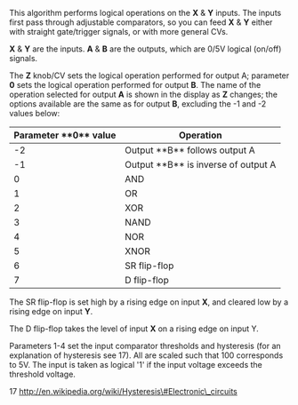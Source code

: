 
This algorithm performs logical operations on the **X** & **Y** inputs. The
inputs first pass through adjustable comparators, so you can feed **X** &
**Y** either with straight gate/trigger signals, or with more general CVs.

**X** & **Y** are the inputs. **A** & **B** are the outputs, which are 0/5V logical
(on/off) signals.

The **Z** knob/CV sets the logical operation performed for output A;
parameter **0** sets the logical operation performed for output **B**. The
name of the operation selected for output **A** is shown in the display as
**Z** changes; the options available are the same as for output **B**,
excluding the -1 and -2 values below:

<table>
<thead>
<tr class="header">
<th><strong>Parameter **0** value</strong></th>
<th><strong>Operation</strong></th>
</tr>
</thead>
<tbody>
<tr class="odd">
<td>-2</td>
<td>Output **B** follows output A</td>
</tr>
<tr class="even">
<td>-1</td>
<td>Output **B** is inverse of output A</td>
</tr>
<tr class="odd">
<td>0</td>
<td>AND</td>
</tr>
<tr class="even">
<td>1</td>
<td>OR</td>
</tr>
<tr class="odd">
<td>2</td>
<td>XOR</td>
</tr>
<tr class="even">
<td>3</td>
<td>NAND</td>
</tr>
<tr class="odd">
<td>4</td>
<td>NOR</td>
</tr>
<tr class="even">
<td>5</td>
<td>XNOR</td>
</tr>
<tr class="odd">
<td>6</td>
<td>SR flip-flop</td>
</tr>
<tr class="even">
<td>7</td>
<td>D flip-flop</td>
</tr>
</tbody>
</table>

The SR flip-flop is set high by a rising edge on input **X**, and cleared
low by a rising edge on input **Y**.

The D flip-flop takes the level of input **X** on a rising edge on input
Y.

Parameters 1-4 set the input comparator thresholds and hysteresis (for
an explanation of hysteresis see 17). All are scaled such that 100
corresponds to 5V. The input is taken as logical '1' if the input
voltage exceeds the threshold voltage.

17 http://en.wikipedia.org/wiki/Hysteresis\#Electronic\_circuits

